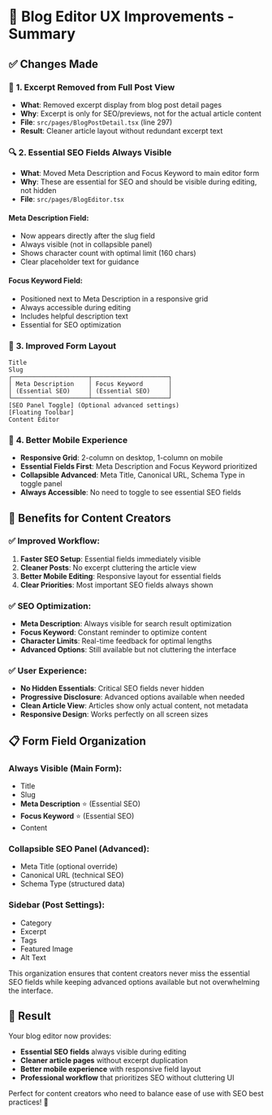 # 📝 Blog Editor UX Improvements - Summary

## ✅ Changes Made

### 🎯 **1. Excerpt Removed from Full Post View**
- **What**: Removed excerpt display from blog post detail pages
- **Why**: Excerpt is only for SEO/previews, not for the actual article content
- **File**: `src/pages/BlogPostDetail.tsx` (line 297)
- **Result**: Cleaner article layout without redundant excerpt text

### 🔍 **2. Essential SEO Fields Always Visible**
- **What**: Moved Meta Description and Focus Keyword to main editor form
- **Why**: These are essential for SEO and should be visible during editing, not hidden
- **File**: `src/pages/BlogEditor.tsx`

#### **Meta Description Field:**
- Now appears directly after the slug field
- Always visible (not in collapsible panel)
- Shows character count with optimal limit (160 chars)
- Clear placeholder text for guidance

#### **Focus Keyword Field:**
- Positioned next to Meta Description in a responsive grid
- Always accessible during editing
- Includes helpful description text
- Essential for SEO optimization

### 🎨 **3. Improved Form Layout**
```
Title
Slug
┌─────────────────────┬─────────────────────┐
│ Meta Description    │ Focus Keyword       │
│ (Essential SEO)     │ (Essential SEO)     │
└─────────────────────┴─────────────────────┘
[SEO Panel Toggle] (Optional advanced settings)
[Floating Toolbar]
Content Editor
```

### 📱 **4. Better Mobile Experience**
- **Responsive Grid**: 2-column on desktop, 1-column on mobile
- **Essential Fields First**: Meta Description and Focus Keyword prioritized
- **Collapsible Advanced**: Meta Title, Canonical URL, Schema Type in toggle panel
- **Always Accessible**: No need to toggle to see essential SEO fields

## 🎯 **Benefits for Content Creators**

### **✅ Improved Workflow:**
1. **Faster SEO Setup**: Essential fields immediately visible
2. **Cleaner Posts**: No excerpt cluttering the article view
3. **Better Mobile Editing**: Responsive layout for essential fields
4. **Clear Priorities**: Most important SEO fields always shown

### **✅ SEO Optimization:**
- **Meta Description**: Always visible for search result optimization
- **Focus Keyword**: Constant reminder to optimize content
- **Character Limits**: Real-time feedback for optimal lengths
- **Advanced Options**: Still available but not cluttering the interface

### **✅ User Experience:**
- **No Hidden Essentials**: Critical SEO fields never hidden
- **Progressive Disclosure**: Advanced options available when needed
- **Clean Article View**: Articles show only actual content, not metadata
- **Responsive Design**: Works perfectly on all screen sizes

## 📋 **Form Field Organization**

### **Always Visible (Main Form):**
- Title
- Slug  
- **Meta Description** ⭐ (Essential SEO)
- **Focus Keyword** ⭐ (Essential SEO)
- Content

### **Collapsible SEO Panel (Advanced):**
- Meta Title (optional override)
- Canonical URL (technical SEO)
- Schema Type (structured data)

### **Sidebar (Post Settings):**
- Category
- Excerpt
- Tags
- Featured Image
- Alt Text

This organization ensures that content creators never miss the essential SEO fields while keeping advanced options available but not overwhelming the interface.

## 🚀 **Result**

Your blog editor now provides:
- **Essential SEO fields** always visible during editing
- **Cleaner article pages** without excerpt duplication  
- **Better mobile experience** with responsive field layout
- **Professional workflow** that prioritizes SEO without cluttering UI

Perfect for content creators who need to balance ease of use with SEO best practices! 🎉
